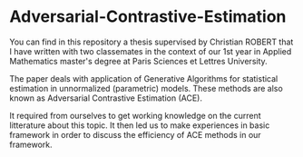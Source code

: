 # Adversarial-Contrastive-Estimation

You can find in this repository a thesis supervised by Christian ROBERT that I have written with two classemates in the context of our 1st year in Applied Mathematics master's degree at Paris Sciences et Lettres University. 

The paper deals with application of Generative Algorithms for statistical estimation in unnormalized (parametric) models. These methods are also known as Adversarial Contrastive Estimation (ACE).

It required from ourselves to get working knowledge on the current litterature about this topic. It then led us to make experiences in basic framework in order to discuss the efficiency of ACE methods in our framework.


